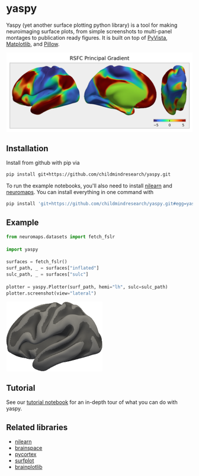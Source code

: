 # yaspy

Yaspy (yet another surface plotting python library) is a tool for making neuroimaging surface plots, from simple screenshots to multi-panel montages to publication ready figures. It is built on top of [PyVista](https://docs.pyvista.org/), [Matplotlib](https://matplotlib.org/), and [Pillow](https://pillow.readthedocs.io/en/stable/index.html).

<p style="text-align: center">
  <img src="doc/_static/img/rsfc_principal_gradient.png" style="max-height: 250px">
</p>

## Installation

Install from github with pip via

```bash
pip install git+https://github.com/childmindresearch/yaspy.git
```

To run the example notebooks, you'll also need to install [nilearn](https://nilearn.github.io) and [neuromaps](https://github.com/netneurolab/neuromaps). You can install everything in one command with

```bash
pip install 'git+https://github.com/childmindresearch/yaspy.git#egg=yaspy[examples]'
```

## Example

```python
from neuromaps.datasets import fetch_fslr

import yaspy

surfaces = fetch_fslr()
surf_path, _ = surfaces["inflated"]
sulc_path, _ = surfaces["sulc"]

plotter = yaspy.Plotter(surf_path, hemi="lh", sulc=sulc_path)
plotter.screenshot(view="lateral")
```

<p style="text-align: left">
  <img src="doc/_static/img/example.png" style="max-height: 200px">
</p>

## Tutorial

See our [tutorial notebook](examples/tutorial.ipynb) for an in-depth tour of what you can do with yaspy.

## Related libraries

- [nilearn](https://nilearn.github.io/dev/modules/generated/nilearn.plotting.plot_surf.html)
- [brainspace](https://brainspace.readthedocs.io/en/latest/python_doc/api_doc/brainspace.plotting.html)
- [pycortex](https://github.com/gallantlab/pycortex)
- [surfplot](https://github.com/danjgale/surfplot)
- [brainplotlib](https://github.com/feilong/brainplotlib)
